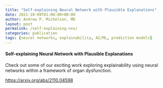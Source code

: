```yaml
---
title: "Self-explaining Neural Network with Plausible Explanations"
date: 2021-10-09T01:00:00+00:00
author: Andrew P. Michelson, MD
layout: post
permalink: /self-explaining-nns/
categories: publication
tags: [neural networks, explainability, AI/ML, prediction models]
---
```


#### Self-explaining Neural Network with Plausible Explanations

Check out some of our exciting work exploring explainability using neural networks within a framework of organ dysfunction. 
<br>

[https://arxiv.org/abs/2110.04598
](https://arxiv.org/abs/2110.04598)
